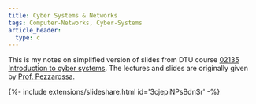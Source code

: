 ```yaml
---
title: Cyber Systems & Networks
tags: Computer-Networks, Cyber-Systems
article_header:
  type: c
---
```


This is my notes on simplified version of slides from DTU course [02135 Introduction to cyber systems](https://kurser.dtu.dk/course/02135). The lectures and slides are originally given by [Prof. Pezzarossa](https://www.dtu.dk/Person/cwis?id=74954&type=person&lg=showcommon&entity=profile).

<div>{%- include extensions/slideshare.html id='3cjepiNPsBdnSr' -%}</div>


